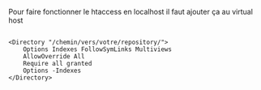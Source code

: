 Pour faire fonctionner le htaccess en localhost il faut ajouter ça au virtual host

<pre><code>
&lt;Directory "/chemin/vers/votre/repository/"&gt;
	Options Indexes FollowSymLinks Multiviews
	AllowOverride All
	Require all granted
	Options -Indexes
&lt;/Directory&gt;
</code></pre>